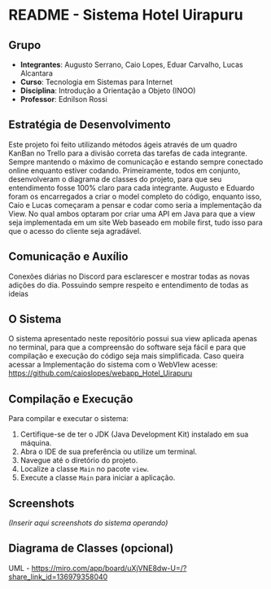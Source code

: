 # README - Sistema Hotel Uirapuru

## Grupo

- **Integrantes**: Augusto Serrano, Caio Lopes, Eduar Carvalho, Lucas Alcantara
- **Curso**: Tecnologia em Sistemas para Internet
- **Disciplina**: Introdução a Orientação a Objeto (INOO)
- **Professor**: Ednilson Rossi

## Estratégia de Desenvolvimento

Este projeto foi feito utilizando métodos ágeis através de um quadro KanBan no Trello para a divisão correta das tarefas de cada integrante. Sempre mantendo o máximo de comunicação e estando sempre conectado online enquanto estiver codando.
Primeiramente, todos em conjunto, desenvolveram o diagrama de classes do projeto, para que seu entendimento fosse 100% claro para cada integrante.
Augusto e Eduardo foram os encarregados a criar o model completo do código, enquanto isso, Caio e Lucas começaram a pensar e codar como seria a implementação da View. No qual ambos optaram por criar uma API em Java para que a view seja implementada em um site Web baseado em mobile first, tudo isso para que o acesso do cliente seja agradável.


## Comunicação e Auxílio

Conexões diárias no Discord para esclarescer e mostrar todas as novas adições do dia. Possuindo sempre respeito e entendimento de todas as ideias

## O Sistema

O sistema apresentado neste repositório possui sua view aplicada apenas no terminal, para que a compreensão do software seja fácil e para que compilação e execução do código seja mais simplificada.
Caso queira acessar a Implementação do sistema com o WebVIew acesse: https://github.com/caioslopes/webapp_Hotel_Uirapuru

## Compilação e Execução

Para compilar e executar o sistema:
1. Certifique-se de ter o JDK (Java Development Kit) instalado em sua máquina.
2. Abra o IDE de sua preferência ou utilize um terminal.
3. Navegue até o diretório do projeto.
4. Localize a classe `Main` no pacote `view`.
5. Execute a classe `Main` para iniciar a aplicação.

## Screenshots

_(Inserir aqui screenshots do sistema operando)_

## Diagrama de Classes (opcional)

UML - https://miro.com/app/board/uXjVNE8dw-U=/?share_link_id=136979358040